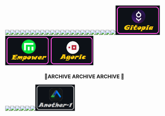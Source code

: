 [<img src='https://user-images.githubusercontent.com/44331529/236675760-9431f5ac-e50f-493a-b5e8-1c33bbf747c3.png' height='94'>](https://github.com/obajay/nodes-Guides/tree/main/Projects/Stride)[<img src='https://user-images.githubusercontent.com/44331529/236675999-82784f59-e94b-4cbf-bed0-0c4842249962.png' height='94'>](https://github.com/obajay/nodes-Guides/tree/main/Projects/Jakal)[<img src='https://user-images.githubusercontent.com/44331529/236676140-e1704ee0-d3fb-4881-87f2-f6d3f67d1768.png' height='94'>](https://github.com/obajay/nodes-Guides/tree/main/Projects/Quicksilver)[<img src='https://user-images.githubusercontent.com/44331529/236676223-dc83e5af-c383-4f51-8586-5024e53f41e9.png' height='94'>](https://github.com/obajay/nodes-Guides/tree/main/Projects/Teritori)[<img src='https://user-images.githubusercontent.com/44331529/236676303-04f5d35d-02a9-4c81-aefa-9f4e6b32de42.png' height='94'>](https://github.com/obajay/nodes-Guides/tree/main/Projects/Juno)[<img src='https://user-images.githubusercontent.com/44331529/236676526-0ea1dbfb-0cfb-4b81-b099-1966d5b92a05.png' height='94'>](https://github.com/obajay/nodes-Guides/tree/main/Projects/Umee)[<img src='https://user-images.githubusercontent.com/44331529/236676916-f92e6316-fea0-43d0-b6bc-80b78874cfb8.png' height='94'>](https://github.com/obajay/nodes-Guides/tree/main/Projects/Rebus)[<img src='https://user-images.githubusercontent.com/44331529/236688677-ebfca0c3-901b-4636-97a8-e7970eb95517.png' height='94'>](https://github.com/obajay/nodes-Guides/tree/main/Projects/Uptick)[<img src='https://user-images.githubusercontent.com/44331529/236688727-bd15c549-4154-4a63-9054-829e6d171652.png' height='94'>](https://github.com/obajay/nodes-Guides/tree/main/Projects/Realio)[<img src='https://user-images.githubusercontent.com/44331529/236688766-e8a47cbd-8413-4bfb-a875-0c485469934e.png' height='94'>](https://github.com/obajay/nodes-Guides/tree/main/Projects/Ojo)[<img src='https://user-images.githubusercontent.com/44331529/236689128-b0f7fc24-0e68-4ead-b380-1164ea2b27c1.png' height='94'>](https://github.com/obajay/nodes-Guides/tree/main/Projects/Aura)[<img src='https://user-images.githubusercontent.com/44331529/236689173-b5f42065-a52e-46e8-add7-268f189ac313.png' height='94'>](https://github.com/obajay/nodes-Guides/tree/main/Projects/Bitcanna)[<img src='https://user-images.githubusercontent.com/44331529/236689211-ead79a35-9c21-43e8-beea-b1b9478a9fe3.png' height='94'>](https://github.com/obajay/nodes-Guides/tree/main/Projects/Nois)[<img src='https://user-images.githubusercontent.com/44331529/236689388-6103e05e-f0f3-4af6-891f-7486aad1951a.png' height='94'>](https://github.com/obajay/nodes-Guides/tree/main/Projects/C4E)[<img src='https://user-images.githubusercontent.com/44331529/236689643-aa9dc26d-416e-4aa4-b7f9-562f1c3acec6.png' height='94'>](https://github.com/obajay/nodes-Guides/tree/main/Projects/Lambda)[<img src='https://user-images.githubusercontent.com/44331529/236690486-4ae0299c-496b-4d53-b1c2-a47968830d89.png' height='94'>](https://github.com/obajay/nodes-Guides/tree/main/Projects/Althea)[<img src='https://user-images.githubusercontent.com/44331529/236690531-f2e2e78e-c277-412a-86f7-edaf1cd6f751.png' height='94'>](https://github.com/obajay/nodes-Guides/tree/main/Projects/OKP4)[<img src='https://user-images.githubusercontent.com/44331529/236690604-ebb5ed37-3928-4236-b335-fe0295ca6071.png' height='94'>](https://github.com/obajay/nodes-Guides/tree/main/Projects/AndromedaProtocol)[<img src='https://user-images.githubusercontent.com/44331529/236690648-a0e9171e-5a85-4aab-a700-63e04dd16e21.png' height='94'>](https://github.com/obajay/nodes-Guides/tree/main/Projects/Dymension)[<img src='https://user-images.githubusercontent.com/44331529/236690680-b72cdc52-e70d-4bf6-913b-6863744cf54a.png' height='94'>](https://github.com/obajay/nodes-Guides/tree/main/Projects/Hypersign)[<img src='https://user-images.githubusercontent.com/44331529/236690705-2acfcd58-29e8-479c-b981-0636910b94d8.png' height='94'>](https://github.com/obajay/nodes-Guides/tree/main/Projects/Crowd_Control)[<img src='https://user-images.githubusercontent.com/44331529/236690756-6c3eb895-260f-40b9-9958-2be35e03bcf7.png' height='94'>](https://github.com/obajay/nodes-Guides/tree/main/Projects/Source)[<img src='https://github.com/111STAVR111/logo/blob/main/Gitopia.png?raw=true' height='94'>](https://github.com/obajay/nodes-Guides/tree/main/Projects/Gitopia)[<img src='https://github.com/111STAVR111/logo/blob/main/Empower.png?raw=true' height='94'>](https://github.com/obajay/nodes-Guides/tree/main/Projects/Empower)[<img src='https://github.com/111STAVR111/logo/blob/main/agoric-m.png?raw=true' height='94'>](https://github.com/obajay/nodes-Guides/tree/main/Projects/Agoric)



<h3 align="center"> 🔴ARCHIVE ARCHIVE ARCHIVE 🔴</h3>

[<img src='https://user-images.githubusercontent.com/44331529/236692990-be6ac0a0-6b01-4abf-9ba3-fa1f4cabbc5c.png' height='84'>](https://github.com/obajay/nodes-Guides/tree/main/Projects/Coreum)[<img src='https://user-images.githubusercontent.com/44331529/236693145-19ee264b-ebaf-41fb-bfa9-3abf2c9cc9fe.png' height='84'>](https://github.com/obajay/nodes-Guides/tree/main/Projects/haqq)[<img src='https://user-images.githubusercontent.com/44331529/236693186-eedc4667-0f1a-41df-9e37-5acdc5a1dd4c.png' height='84'>](https://github.com/obajay/nodes-Guides/tree/main/Projects/Humans)[<img src='https://user-images.githubusercontent.com/44331529/236693294-af7bfdef-595e-4612-a62d-f72bb4dc2268.png' height='84'>](https://github.com/obajay/nodes-Guides/tree/main/Projects/Mars)[<img src='https://user-images.githubusercontent.com/44331529/236693348-52ed4f09-bb40-487c-af8a-658482ee0b2d.png' height='84'>](https://github.com/obajay/nodes-Guides/tree/main/Projects/Neutron)[<img src='https://user-images.githubusercontent.com/44331529/236693414-4eb20002-4048-4e9f-9737-ea55f5f217aa.png' height='84'>](https://github.com/obajay/nodes-Guides/tree/main/Projects/Nolus)[<img src='https://github.com/111STAVR111/logo/blob/main/Another-1.png?raw=true' height='84'>](https://github.com/obajay/nodes-Guides/tree/main/Projects/Another-1)

